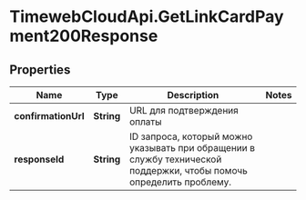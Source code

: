 # TimewebCloudApi.GetLinkCardPayment200Response

## Properties

Name | Type | Description | Notes
------------ | ------------- | ------------- | -------------
**confirmationUrl** | **String** | URL для подтверждения оплаты | 
**responseId** | **String** | ID запроса, который можно указывать при обращении в службу технической поддержки, чтобы помочь определить проблему. | 


